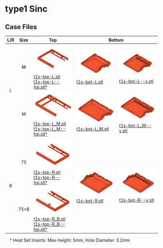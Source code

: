 # type1 Sinc

## Case Files

<table>
  <thead>
    <tr>
      <th>L/R</th>
      <th>Size</th>
      <th>Top</th>
      <th colspan="2">Bottom</th>
    </tr>
  </thead>
  <tbody>
    <tr>
      <td style="text-align: center" rowspan="3">L</td>
      <td style="text-align: center"><s>M</s></td>
      <td>
        <img src=".images/t1s-t-l.png" width="275" /><br />
        <a href="top/t1s-top-L.stl">t1s-top-L.stl</a>
        <br />
        <a href="top/t1s-top-L--hsi.stl"
          >t1s-top-L--hsi.stl&dagger;</a
        >
      </td>
      <td>
        <img src=".images/t1s-b-l.png" width="275" /><br />
        <a href="bottom/t1s-bot-L.stl">t1s-bot-L.stl</a>
      </td>
      <td>
        <img src=".images/t1s-b-l-v.png" width="275" /><br />
        <a href="bottom/t1s-bot-L--v.stl">t1s-bot-L--v.stl</a>
      </td>
    </tr>
    <tr></tr>
    <tr>
      <td style="text-align: center">M</td>
      <td>
        <img src=".images/t1s-t-l-m.png" width="275" /><br />
        <a href="top/t1s-top-L_M.stl">t1s-top-L_M.stl</a>
        <br />
        <a href="top/t1s-top-L_M--hsi.stl"
          >t1s-top-L_M--hsi.stl&dagger;</a
        >
      </td>
      <td>
        <img src=".images/t1s-b-l-m.png" width="275" /><br /><a
          href="bottom/t1s-bot-L_M.stl"
          >t1s-bot-L_M.stl</a
        >
      </td>
      <td>
        <img src=".images/t1s-b-l-m-v.png" width="275" /><br /><a
          href="bottom/t1s-bot-L_M--v.stl"
          >t1s-bot-L_M--v.stl</a
        >
      </td>
    </tr>
    <tr>
      <td></td>
      <td></td>
      <td></td>
      <td></td>
      <td></td>
    </tr>
    <tr>
      <td style="text-align: center" rowspan="3">R</td>
      <td style="text-align: center">75</td>
      <td>
        <img src=".images/t1s-t-r.png" width="275" /><br />
        <a href="top/t1s-top-R.stl">t1s-top-R.stl</a>
        <br />
        <a href="top/t1s-top-R--hsi.stl">t1s-top-R--hsi.stl&dagger;</a>
      </td>
      <td rowspan="3">
        <img src=".images/t1s-b-r.png" width="275" /><br /><a
          href="bottom/t1s-bot-R.stl"
          >t1s-bot-R.stl</a
        >
      </td>
      <td rowspan="3">
        <img src=".images/t1s-b-r-v.png" width="275" /><br /><a
          href="bottom/t1s-bot-R--v.stl"
          >t1s-bot-R--v.stl</a
        >
      </td>
    </tr>
    <tr></tr>
    <tr>
      <td style="text-align: center">75+B</td>
      <td>
        <img src=".images/t1s-t-r-b.png" width="275" /><br />
        <a href="top/t1s-top-R_B.stl">t1s-top-R_B.stl</a><br />
        <a href="top/t1s-top-R_B--hsi.stl">t1s-top-R_B--hsi.stl&dagger;</a>
      </td>
    </tr>
  </tbody>
</table>

&nbsp;&nbsp;&nbsp;&nbsp;&dagger; Heat Set Inserts: Max-height: 5mm, Hole Diameter: 3.2mm
